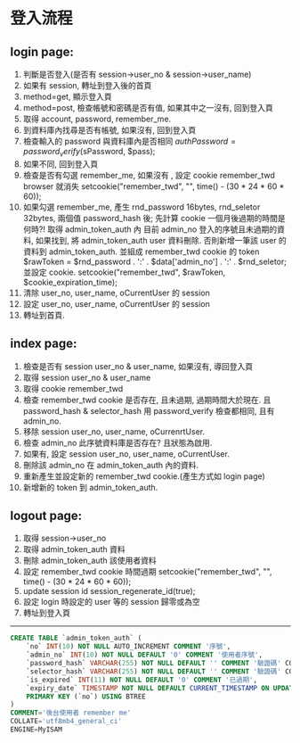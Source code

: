 # 登入流程


## login page:

1. 判斷是否登入(是否有 session->user_no & session->user_name)
2. 如果有 session, 轉址到登入後的首頁
3. method=get, 顯示登入頁
4. method=post, 檢查帳號和密碼是否有值, 如果其中之一沒有, 回到登入頁
5. 取得 account, password, remember_me.
6. 到資料庫內找尋是否有帳號, 如果沒有, 回到登入頁
7. 檢查輸入的 password 與資料庫內是否相同
$authPassword = password_verify($sPassword, $pass);
8. 如果不同, 回到登入頁
9. 檢查是否有勾選 remember_me, 如果沒有 , 設定 cookie remember_twd browser 就消失
setcookie("remember_twd", "", time() - (30 * 24 * 60 * 60));
10. 如果勾選 remember_me, 產生 rnd_password 16bytes, rnd_seletor 32bytes,
兩個值 password_hash 後; 先計算 cookie 一個月後過期的時間是何時?! 取得 admin_token_auth 內
目前 admin_no 登入的序號且未過期的資料, 如果找到, 將 admin_token_auth user 資料刪除.
否則新增一筆該 user 的資料到 admin_token_auth. 並組成 remember_twd cookie 的 token
$rawToken = $rnd_password . ':' . $data['admin_no'] . ':' . $rnd_seletor;
並設定 cookie. 
setcookie("remember_twd", $rawToken, $cookie_expiration_time);
11. 清除 user_no, user_name, oCurrentUser 的 session
12. 設定 user_no, user_name, oCurrentUser 的 session
13. 轉址到首頁.




## index page:
1. 檢查是否有 session user_no & user_name, 如果沒有, 導回登入頁
2. 取得 session user_no & user_name
3. 取得 cookie remember_twd
4. 檢查 remember_twd cookie 是否存在, 且未過期, 過期時間大於現在.
且 password_hash & selector_hash 用 password_verify 檢查都相同,
且有 admin_no.
5. 移除 session user_no, user_name, oCurrenrtUser.
6. 檢查 admin_no 此序號資料庫是否存在? 且狀態為啟用.
7. 如果有, 設定 session user_no, user_name, oCurrentUser.
8. 刪除該 admin_no 在 admin_token_auth 內的資料.
9. 重新產生並設定新的 remember_twd cookie.(產生方式如 login page)
10. 新增新的 token 到 admin_token_auth.




## logout page:
1. 取得 session->user_no
2. 取得 admin_token_auth 資料
3. 刪除 admin_token_auth 該使用者資料
4. 設定 remember_twd cookie 時間過期 
setcookie("remember_twd", "", time() - (30 * 24 * 60 * 60));
5. update session id
session_regenerate_id(true);
6. 設定 login 時設定的 user 等的 session 歸零或為空
7. 轉址到登入頁




----


```sql
CREATE TABLE `admin_token_auth` (
    `no` INT(10) NOT NULL AUTO_INCREMENT COMMENT '序號',
    `admin_no` INT(10) NOT NULL DEFAULT '0' COMMENT '使用者序號',
    `password_hash` VARCHAR(255) NOT NULL DEFAULT '' COMMENT '驗證碼' COLLATE 'utf8mb4_general_ci',
    `selector_hash` VARCHAR(255) NOT NULL DEFAULT '' COMMENT '驗證碼' COLLATE 'utf8mb4_general_ci',
    `is_expired` INT(11) NOT NULL DEFAULT '0' COMMENT '已過期',
    `expiry_date` TIMESTAMP NOT NULL DEFAULT CURRENT_TIMESTAMP ON UPDATE CURRENT_TIMESTAMP COMMENT '有效日期',
    PRIMARY KEY (`no`) USING BTREE
)
COMMENT='後台使用者 remember me'
COLLATE='utf8mb4_general_ci'
ENGINE=MyISAM
```
